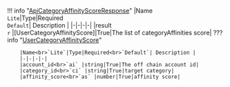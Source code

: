 !!! info "[ApiCategoryAffinityScoreResponse](/../../schemas/api_category_affinity_score_response)"
    |Name<br>`Lite`|Type|Required<br>`Default`| Description |
    |-|-|-|-|
    |result<br>`r` |[UserCategoryAffinityScore]|True|The list of categoryAffinities score|
    ??? info "[UserCategoryAffinityScore](/../../schemas/user_category_affinity_score)"
        <br>

        |Name<br>`Lite`|Type|Required<br>`Default`| Description |
        |-|-|-|-|
        |account_id<br>`ai` |string|True|The off chain account id|
        |category_id<br>`ci` |string|True|target category|
        |affinity_score<br>`as` |number|True|affinity score|
